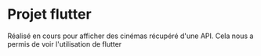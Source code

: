 # Projet flutter
Réalisé en cours pour afficher des cinémas récupéré d'une API.
Cela nous a permis de voir l'utilisation de flutter


